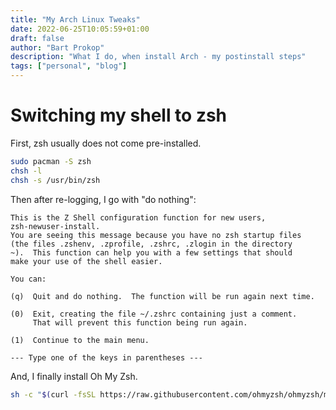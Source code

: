 ```yaml
---
title: "My Arch Linux Tweaks"
date: 2022-06-25T10:05:59+01:00
draft: false
author: "Bart Prokop"
description: "What I do, when install Arch - my postinstall steps"
tags: ["personal", "blog"]
---
```


# Switching my shell to zsh

First, zsh usually does not come pre-installed.

```bash
sudo pacman -S zsh
chsh -l
chsh -s /usr/bin/zsh
```

Then after re-logging, I go with "do nothing":

```
This is the Z Shell configuration function for new users,
zsh-newuser-install.
You are seeing this message because you have no zsh startup files
(the files .zshenv, .zprofile, .zshrc, .zlogin in the directory
~).  This function can help you with a few settings that should
make your use of the shell easier.

You can:

(q)  Quit and do nothing.  The function will be run again next time.

(0)  Exit, creating the file ~/.zshrc containing just a comment.
     That will prevent this function being run again.

(1)  Continue to the main menu.

--- Type one of the keys in parentheses ---
```

And, I finally install Oh My Zsh.

```zsh
sh -c "$(curl -fsSL https://raw.githubusercontent.com/ohmyzsh/ohmyzsh/master/tools/install.sh)"
```
